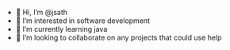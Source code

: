 - 👋 Hi, I’m @jsath
- 👀 I’m interested in software development 
- 🌱 I’m currently learning java
- 💞️ I’m looking to collaborate on any projects that could use help

<!---
jsath/jsath is a ✨ special ✨ repository because its `README.md` (this file) appears on your GitHub profile.
You can click the Preview link to take a look at your changes.
--->
